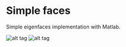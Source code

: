 Simple faces
============

Simple eigenfaces implementation with Matlab.


![alt tag](https://raw.github.com/myaged/Eigenfaces/master/pic/eigenfaces.jpg)    ![alt tag](https://raw.github.com/myaged/Eigenfaces/master/pic/mean.jpg)    

